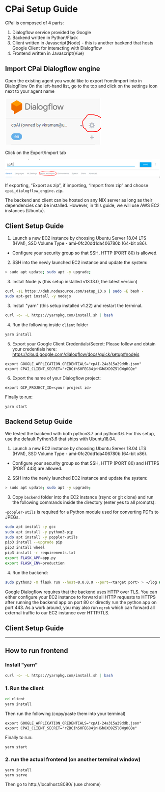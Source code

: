 # CPai Setup Guide

CPai is composed of 4 parts:

1. Dialogflow service provided by Google
2. Backend written in Python/Flask
3. Client written in Javascript(Node) - this is another backend that hosts Google Client for interacting with Dialogflow
4. Frontend written in Javascript(Vue)

## Import CPai Dialogflow engine


Open the existing agent you would like to export from/import into in DialogFlow
On the left-hand list, go to the top and click on the settings icon next to your agent name

<img src='dialogflow1.png'/>


Click on the Export/Import tab

<img src='dialogflow2.png'/>

If exporting, “Export as zip”, if importing, “Import from zip” and choose `cpai_dialogflow_engine.zip`.

The backend and client can be hosted on any NIX server as long as their dependencies can be installed.
However, in this guide, we will use AWS EC2 instances (Ubuntu).

## Client Setup Guide


1. Launch a new EC2 instance by choosing Ubuntu Server 18.04 LTS (HVM), SSD Volume Type - ami-0fc20dd1da406780b (64-bit x86).

-   Configure your security group so that SSH, HTTP (PORT 80) is allowed.

2. SSH into the newly launched EC2 instance and update the system:

```sh
> sudo apt update; sudo apt -y upgrade;
```

3. Install Node.js (this setup installed v13.13.0, the latest version)

```sh
curl -sL https://deb.nodesource.com/setup_13.x | sudo -E bash -
sudo apt-get install -y nodejs
```

3. Install "yarn" (this setup installed v1.22) and restart the terminal.

```sh
curl -o- -L https://yarnpkg.com/install.sh | bash
```

4. Run the following inside `client` folder

```sh
yarn install
```

5. Export your Google Client Credentials/Secret:
   Please follow and obtain your credentials here: https://cloud.google.com/dialogflow/docs/quick/setup#nodejs

```
export GOOGLE_APPLICATION_CREDENTIALS="cpAI-24a315a29ddb.json"
export CPAI_CLIENT_SECRET="rZBCihS0FEG84jnHGh8XD9Z5lGWg0GQe"
```

6. Export the name of your Dialogflow project:

```
export GCP_PROJECT_ID=<your project id>
```

Finally to run:

```
yarn start
```

## Backend Setup Guide


We tested the backend with both python3.7 and python3.6. For this setup, use the default Python3.6 that ships with Ubuntu18.04.

1. Launch a new EC2 instance by choosing Ubuntu Server 18.04 LTS (HVM), SSD Volume Type - ami-0fc20dd1da406780b (64-bit x86).

-   Configure your security group so that SSH, HTTP (PORT 80) and HTTPS (PORT 443) are allowed.

2. SSH into the newly launched EC2 instance and update the system:

```sh
> sudo apt update; sudo apt -y upgrade;
```

3. Copy `backend` folder into the EC2 instance (rsync or git clone) and run the following commands inside the directory (enter yes to all prompts):

-`poppler-utils` is required for a Python module used for converting PDFs to JPEGs.

```sh
sudo apt install -y gcc
sudo apt install -y python3-pip
sudo apt install -y poppler-utils
pip3 install --upgrade pip
pip3 install wheel
pip3 install -r requirements.txt
export FLASK_APP=app.py
export FLASK_ENV=production
```

4. Run the backend:

```sh
sudo python3 -m flask run --host=0.0.0.0 --port=<target port> > ~/log &
```

Google Dialogflow requires that the backend uses HTTP over TLS. You can either configure your EC2 instance to forward all HTTP requests to HTTPS after running the backend app on port 80 or directly run the python app on port 443. As a work around, you may also run `ngrok` which can forward all external traffic to our EC2 instance over HTTP/TLS.



## Client Setup Guide
---
## How to run frontend

### Install "yarn"

```sh
curl -o- -L https://yarnpkg.com/install.sh | bash
````

### 1. Run the client

```sh
cd client
yarn install
```

Then run the following (copy/paste them into your terminal)

```
export GOOGLE_APPLICATION_CREDENTIALS="cpAI-24a315a29ddb.json"
export CPAI_CLIENT_SECRET="rZBCihS0FEG84jnHGh8XD9Z5lGWg0GQe"
```

Finally to run:

```
yarn start
```

### 2. run the actual frontend (on another terminal window)

```
yarn install
yarn serve
```

Then go to http://localhost:8080/
(use chrome)
